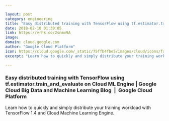 ```yaml
---

layout: post
category: engineering
title: "Easy distributed training with TensorFlow using tf.estimator.train_and_evaluate on Cloud ML Engine"
date: 2018-02-10 01:39:05
link: https://vrhk.co/2snmv9A
image: 
domain: cloud.google.com
author: "Google Cloud Platform"
icon: https://cloud.google.com/_static/75ffb4fbe5/images/cloud/icons/favicons/apple-icon.png
excerpt: "Learn how to quickly and simply distribute your training workload with TensorFlow 1.4 and Cloud Machine Learning Engine."

---
```


### Easy distributed training with TensorFlow using tf.estimator.train_and_evaluate on Cloud ML Engine | Google Cloud Big Data and Machine Learning Blog  |  Google Cloud Platform

Learn how to quickly and simply distribute your training workload with TensorFlow 1.4 and Cloud Machine Learning Engine.